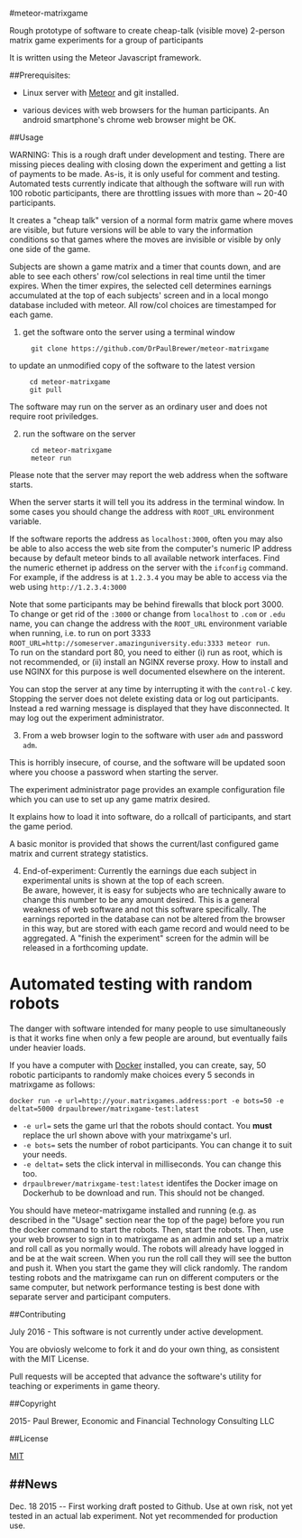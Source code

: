 #meteor-matrixgame 

Rough prototype of software to create cheap-talk (visible move) 2-person matrix game experiments for a group of participants

It is written using the Meteor Javascript framework.

##Prerequisites:

 * Linux server with [Meteor](https://install.meteor.com) and git installed.

 * various devices with web browsers for the human participants. An android smartphone's chrome web browser might be OK.  

##Usage

WARNING: This is a rough draft under development and testing. There are missing pieces dealing with closing down the experiment
and getting a list of payments to be made.  As-is, it is only useful for comment and testing.  Automated
tests currently indicate that although the software will run with 100 robotic participants, there are throttling issues with
more than ~ 20-40 participants.  

It creates a "cheap talk" version of a normal form matrix game where moves are visible, but future versions will be able to
vary the information conditions so that games where the moves are invisible or visible by only one side of the game. 

Subjects are shown a game matrix and a timer that counts down, and are able to see each others' row/col selections in real time
until the timer expires. When the timer expires, the selected cell determines earnings accumulated at the top of each subjects'
screen and in a local mongo database included with meteor. All row/col choices are timestamped for each game.  

1. get the software onto the server using a terminal window

         git clone https://github.com/DrPaulBrewer/meteor-matrixgame

 to update an unmodified copy of the software to the latest version

         cd meteor-matrixgame 
         git pull 

 The software may run on the server as an ordinary user and does not require root priviledges.

2. run the software on the server

         cd meteor-matrixgame
         meteor run 

 Please note that the server may report the web address when the software starts.  

 When the server starts it will tell you its address in the terminal window.  In some cases you should change the address with `ROOT_URL` environment variable.  

 If the software reports the address as `localhost:3000`, often you may also be able to also access the web site from the computer's
 numeric IP address because by default meteor binds to all available network interfaces.  Find the numeric ethernet ip address on the server with the `ifconfig` command.  
 For example, if the address is at `1.2.3.4` you may be able to access via the web using `http://1.2.3.4:3000`  

 Note that some participants may be behind firewalls that block port 3000. To change or get rid of the `:3000` or change from `localhost` to `.com` or `.edu` name, 
 you can change the address with the `ROOT_URL` environment variable when running, i.e. to run on port 3333 `ROOT_URL=http://someserver.amazinguniversity.edu:3333 meteor run`.  
 To run on the standard port 80, you need to either (i) run as root, which is not recommended, or (ii) install an NGINX  reverse proxy.  How to install and use NGINX for this purpose
 is well documented elsewhere on the interent.  

 You can stop the server at any time by interrupting it with the `control-C` key.  Stopping the server does not
delete existing data or log out participants.  Instead a red warning message is displayed that they have disconnected.
 It may log out the experiment administrator.

3. From a web browser login to the software with user `adm` and password `adm`.

 This is horribly insecure, of course, and the software will be updated soon where you choose a password when starting the server.

 The experiment administrator page provides an example configuration file which you can use to set up any game matrix desired.

 It explains how to load it into software, do a rollcall of participants, and start the game period. 

 A basic monitor is provided that shows the current/last configured game matrix and current strategy statistics. 

4. End-of-experiment: Currently the earnings due each subject in experimental units is shown at the top of each screen.  
 Be aware, however, it is easy for subjects who are technically aware to change this number to be any amount desired.  This is a general
 weakness of web software and not this software specifically.  The earnings reported in the database can not be altered from the browser
 in this way, but are stored with each game record and would need to be aggregated.  A "finish the experiment" screen for the admin
 will be released in a forthcoming update.

# Automated testing with random robots

The danger with software intended for many people to use simultaneously is that it works fine when only a few people are around, but eventually fails under heavier loads.  

If you have a computer with [Docker](https://docs.docker.com/engine/installation/) installed, you can create, say, 50 robotic participants to randomly make choices every 5 seconds in matrixgame as follows:

    docker run -e url=http://your.matrixgames.address:port -e bots=50 -e deltat=5000 drpaulbrewer/matrixgame-test:latest
    
 * `-e url=` sets the game url that the robots should contact. You **must** replace the url shown above with your matrixgame's url.
 * `-e bots=` sets the number of robot participants. You can change it to suit your needs.
 * `-e deltat=` sets the click interval in milliseconds.  You can change this too.
 * `drpaulbrewer/matrixgame-test:latest` identifes the Docker image on Dockerhub to be download and run.  This should not be changed.
 
You should have meteor-matrixgame installed and running (e.g. as described in the "Usage" section near the top of the page) before you run the docker command to start the robots. Then, start the robots.  Then, use your web browser to sign in to matrixgame as an admin and set up a matrix and roll call as you normally would.  The robots will already have logged in and be at the wait screen.  When you run the roll call they will see the button and push it.  When you start the game they will click randomly. The random testing robots and the matrixgame can run on different computers or the same computer, but network performance testing is best done with separate server and participant computers.  

##Contributing

July 2016 - This software is not currently under active development. 

You are obviosly welcome to fork it and do your own thing, as consistent with the MIT License.

Pull requests will be accepted that advance the software's utility for teaching or experiments in game theory.

##Copyright

2015- Paul Brewer, Economic and Financial Technology Consulting LLC

##License

[MIT](./License.md)

##News
-----
 Dec. 18 2015 -- First working draft posted to Github. Use at own risk, not yet tested in an actual lab experiment. Not yet recommended for production use.
